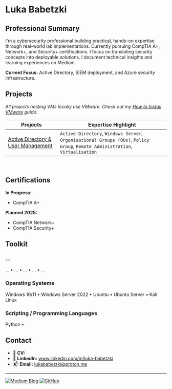 # Luka Babetzki

## Professional Summary

I'm a cybersecurity professional building practical, hands-on expertise through real-world lab implementations. Currently pursuing CompTIA A+, Network+, and Security+ certifications. I focus on translating security concepts into deployable solutions. I document technical insights and learning experiences on Medium.

**Current Focus:** Active Directory, SIEM deployment, and Azure security infrastructure.


## Projects

*All projects hosting VMs locally use VMware. Check out my <a href="https://github.com/Luka-Babetzki/cybersecurity-portfolio/blob/main/How%20to%20Install%20VMware.md">How to Install VMware</a> guide.*

| <div align="center">Projects</div> | <div align="center">Expertise Highlight</div> |
|------------------------------------|-----------------------------------------------|
| <a href="https://github.com/Luka-Babetzki/cybersecurity-portfolio/tree/722d4d31608420f35525ee2d6c24e4e2ef590d12/Active%20Directory%20%26%20User%20Management">Active Directory & User Management</a> | `Active Directory`, `Windows Server`, `Organisational Groups (OUs)`, `Policy Group`, `Remote Administration`, `Virtualisation`  |

<br>

## Certifications

**In Progress:**
- CompTIA A+

**Planned 2025:**
- CompTIA Network+
- CompTIA Security+


## Toolkit

### ...
... • ... • ... • ... • ...

### Operating Systems
Windows 10/11 • Windows Server 2022 • Ubuntu • Ubuntu Server • Kali Linux

### Scripting / Programming Languages
Python • 


## Contact

- 📄 **CV:** 
- 🔗 **LinkedIn:** <a href="www.linkedin.com/in/luka-babetzki">www.linkedin.com/in/luka-babetzki</a>
- 📬 **Email:** lukababetzki@proton.me

---

[![Medium Blog](https://img.shields.io/badge/Medium-12100E?style=for-the-badge&logo=medium&logoColor=white)](https://medium.com/@lukababetzki)
[![GitHub](https://img.shields.io/badge/GitHub-181717?style=for-the-badge&logo=github&logoColor=white)](https://github.com/Luka-Babetzki)
